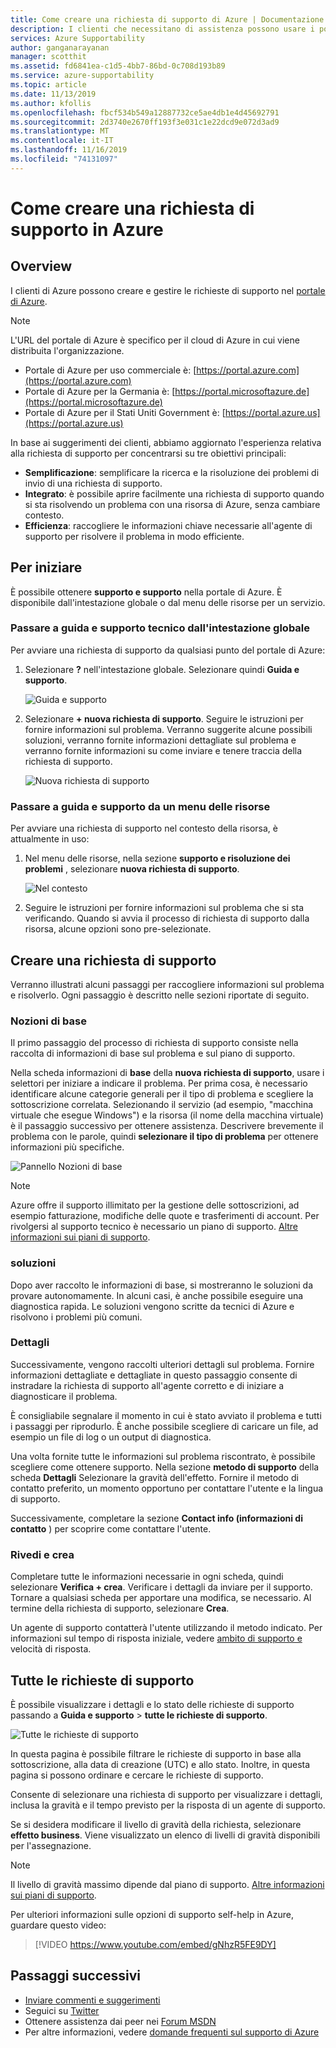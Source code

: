 ```yaml
---
title: Come creare una richiesta di supporto di Azure | Documentazione Microsoft
description: I clienti che necessitano di assistenza possono usare i portale di Azure per trovare soluzioni self-service e per creare e gestire richieste di supporto.
services: Azure Supportability
author: ganganarayanan
manager: scotthit
ms.assetid: fd6841ea-c1d5-4bb7-86bd-0c708d193b89
ms.service: azure-supportability
ms.topic: article
ms.date: 11/13/2019
ms.author: kfollis
ms.openlocfilehash: fbcf534b549a12887732ce5ae4db1e4d45692791
ms.sourcegitcommit: 2d3740e2670ff193f3e031c1e22dcd9e072d3ad9
ms.translationtype: MT
ms.contentlocale: it-IT
ms.lasthandoff: 11/16/2019
ms.locfileid: "74131097"
---
```

# <a name="how-to-create-an-azure-support-request"></a>Come creare una richiesta di supporto in Azure

## <a name="overview"></a>Overview

I clienti di Azure possono creare e gestire le richieste di supporto nel [portale di Azure](https://portal.azure.com).

> [!NOTE]
> L'URL del portale di Azure è specifico per il cloud di Azure in cui viene distribuita l'organizzazione. 
>* Portale di Azure per uso commerciale è: [https://portal.azure.com](https://portal.azure.com)
>* Portale di Azure per la Germania è: [https://portal.microsoftazure.de](https://portal.microsoftazure.de)
>* Portale di Azure per il Stati Uniti Government è: [https://portal.azure.us](https://portal.azure.us)
>
>

In base ai suggerimenti dei clienti, abbiamo aggiornato l'esperienza relativa alla richiesta di supporto per concentrarsi su tre obiettivi principali:

* **Semplificazione**: semplificare la ricerca e la risoluzione dei problemi di invio di una richiesta di supporto.
* **Integrato**: è possibile aprire facilmente una richiesta di supporto quando si sta risolvendo un problema con una risorsa di Azure, senza cambiare contesto.
* **Efficienza**: raccogliere le informazioni chiave necessarie all'agente di supporto per risolvere il problema in modo efficiente.

## <a name="getting-started"></a>Per iniziare

È possibile ottenere **supporto e supporto** nella portale di Azure. È disponibile dall'intestazione globale o dal menu delle risorse per un servizio.

### <a name="go-to-help--support-from-the-global-header"></a>Passare a guida e supporto tecnico dall'intestazione globale

Per avviare una richiesta di supporto da qualsiasi punto del portale di Azure:

1. Selezionare **?** nell'intestazione globale. Selezionare quindi **Guida e supporto**.

   ![Guida e supporto](./media/how-to-create-azure-support-request/helpandsupportnewlower.png)

2. Selezionare **+ nuova richiesta di supporto**. Seguire le istruzioni per fornire informazioni sul problema. Verranno suggerite alcune possibili soluzioni, verranno fornite informazioni dettagliate sul problema e verranno fornite informazioni su come inviare e tenere traccia della richiesta di supporto.

   ![Nuova richiesta di supporto](./media/how-to-create-azure-support-request/newsupportrequest2lower.png)

### <a name="go-to-help--support-from-a-resource-menu"></a>Passare a guida e supporto da un menu delle risorse

Per avviare una richiesta di supporto nel contesto della risorsa, è attualmente in uso:

1. Nel menu delle risorse, nella sezione **supporto e risoluzione dei problemi** , selezionare **nuova richiesta di supporto**.

   ![Nel contesto](./media/how-to-create-azure-support-request/incontext2lower.png)

2. Seguire le istruzioni per fornire informazioni sul problema che si sta verificando. Quando si avvia il processo di richiesta di supporto dalla risorsa, alcune opzioni sono pre-selezionate.

## <a name="create-a-support-request"></a>Creare una richiesta di supporto

Verranno illustrati alcuni passaggi per raccogliere informazioni sul problema e risolverlo. Ogni passaggio è descritto nelle sezioni riportate di seguito.

### <a name="basics"></a>Nozioni di base

Il primo passaggio del processo di richiesta di supporto consiste nella raccolta di informazioni di base sul problema e sul piano di supporto.

Nella scheda informazioni di **base** della **nuova richiesta di supporto**, usare i selettori per iniziare a indicare il problema. Per prima cosa, è necessario identificare alcune categorie generali per il tipo di problema e scegliere la sottoscrizione correlata. Selezionando il servizio (ad esempio, "macchina virtuale che esegue Windows") e la risorsa (il nome della macchina virtuale) è il passaggio successivo per ottenere assistenza. Descrivere brevemente il problema con le parole, quindi **selezionare il tipo di problema** per ottenere informazioni più specifiche.

![Pannello Nozioni di base](./media/how-to-create-azure-support-request/basics2lower.png)

> [!NOTE]
> Azure offre il supporto illimitato per la gestione delle sottoscrizioni, ad esempio fatturazione, modifiche delle quote e trasferimenti di account. Per rivolgersi al supporto tecnico è necessario un piano di supporto. [Altre informazioni sui piani di supporto](https://azure.microsoft.com/support/plans).
>
>

### <a name="solutions"></a>soluzioni

Dopo aver raccolto le informazioni di base, si mostreranno le soluzioni da provare autonomamente. In alcuni casi, è anche possibile eseguire una diagnostica rapida. Le soluzioni vengono scritte da tecnici di Azure e risolvono i problemi più comuni.

### <a name="details"></a>Dettagli

Successivamente, vengono raccolti ulteriori dettagli sul problema. Fornire informazioni dettagliate e dettagliate in questo passaggio consente di instradare la richiesta di supporto all'agente corretto e di iniziare a diagnosticare il problema.

È consigliabile segnalare il momento in cui è stato avviato il problema e tutti i passaggi per riprodurlo. È anche possibile scegliere di caricare un file, ad esempio un file di log o un output di diagnostica.

Una volta fornite tutte le informazioni sul problema riscontrato, è possibile scegliere come ottenere supporto. Nella sezione **metodo di supporto** della scheda **Dettagli** Selezionare la gravità dell'effetto. Fornire il metodo di contatto preferito, un momento opportuno per contattare l'utente e la lingua di supporto.

Successivamente, completare la sezione **Contact info (informazioni di contatto** ) per scoprire come contattare l'utente.

### <a name="review--create"></a>Rivedi e crea

Completare tutte le informazioni necessarie in ogni scheda, quindi selezionare **Verifica + crea**. Verificare i dettagli da inviare per il supporto. Tornare a qualsiasi scheda per apportare una modifica, se necessario. Al termine della richiesta di supporto, selezionare **Crea**.

Un agente di supporto contatterà l'utente utilizzando il metodo indicato. Per informazioni sul tempo di risposta iniziale, vedere [ambito di supporto e](https://azure.microsoft.com/support/plans/response/) velocità di risposta.

## <a name="all-support-requests"></a>Tutte le richieste di supporto

È possibile visualizzare i dettagli e lo stato delle richieste di supporto passando a **Guida e supporto** >  **tutte le richieste di supporto**.

![Tutte le richieste di supporto](./media/how-to-create-azure-support-request/allrequestslower.png)

In questa pagina è possibile filtrare le richieste di supporto in base alla sottoscrizione, alla data di creazione (UTC) e allo stato. Inoltre, in questa pagina si possono ordinare e cercare le richieste di supporto.

Consente di selezionare una richiesta di supporto per visualizzare i dettagli, inclusa la gravità e il tempo previsto per la risposta di un agente di supporto.

Se si desidera modificare il livello di gravità della richiesta, selezionare **effetto business**. Viene visualizzato un elenco di livelli di gravità disponibili per l'assegnazione.

> [!NOTE]
> Il livello di gravità massimo dipende dal piano di supporto. [Altre informazioni sui piani di supporto](https://azure.microsoft.com/support/plans).
>
>
Per ulteriori informazioni sulle opzioni di supporto self-help in Azure, guardare questo video:

> [!VIDEO https://www.youtube.com/embed/gNhzR5FE9DY]

## <a name="next-steps"></a>Passaggi successivi
* [Inviare commenti e suggerimenti](https://feedback.azure.com/forums/266794-support-feedback)
* Seguici su [Twitter](https://twitter.com/azuresupport)
* Ottenere assistenza dai peer nei [Forum MSDN](https://social.msdn.microsoft.com/Forums/azure)
* Per altre informazioni, vedere [domande frequenti sul supporto di Azure](https://azure.microsoft.com/support/faq)
